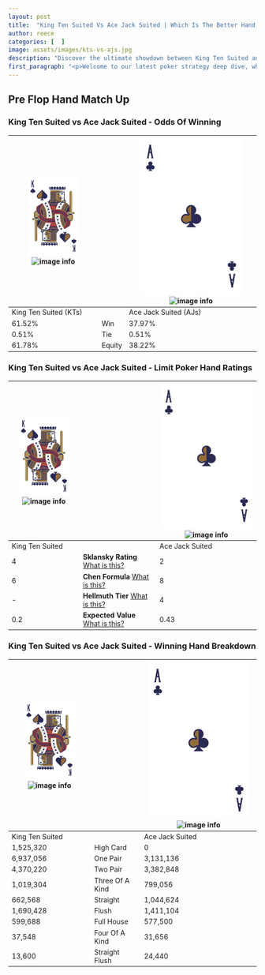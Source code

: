 ```yaml
---
layout: post
title:  "King Ten Suited Vs Ace Jack Suited | Which Is The Better Hand In Poker? A Complete Guide"
author: reece
categories: [  ]
image: assets/images/kts-vs-ajs.jpg
description: "Discover the ultimate showdown between King Ten Suited and Ace Jack Suited in poker! Uncover the odds, strategies, and scenarios where one hand triumphs over the other. Get ready to up your poker game with this thrilling analysis."
first_paragraph: "<p>Welcome to our latest poker strategy deep dive, where we're pitting two distinct hands against each other in a high-stakes showdown: King Ten Suited vs Ace Jack Suited.</p><p>In the dynamic world of poker, every decision counts, and knowing which hand holds the upper hand is key to your success at the table.</p><p>In this article, we'll dissect these two hands, explore the scenarios where one dominates the other, and equip you with the knowledge to make strategic choices that can tip the odds in your favor.</p><p>Get ready to unravel the intriguing dynamics of these poker hands and elevate your game to new heights.</p>"
---
```




[comment]: # (sp0)

## Pre Flop Hand Match Up

<div class="table hand-ratings" markdown="1"> 



### King Ten Suited vs Ace Jack Suited - Odds Of Winning


    
| ![image info](assets/images/hand1/K.png) ![image info](assets/images/hand1/Ts.png) |  | ![image info](assets/images/hand2/A.png) ![image info](assets/images/hand2/Js.png) |
| -------- | -------- | -------- |
| King Ten Suited (KTs) |  | Ace Jack Suited (AJs) |
| 61.52% | Win | 37.97% |
| 0.51% | Tie | 0.51% |
| 61.78% | Equity | 38.22% |




[comment]: # (sp1)



### King Ten Suited vs Ace Jack Suited - Limit Poker Hand Ratings


    
| ![image info](assets/images/hand1/K.png) ![image info](assets/images/hand1/Ts.png) |  | ![image info](assets/images/hand2/A.png) ![image info](assets/images/hand2/Js.png) |
| -------- | -------- | -------- |
| King Ten Suited |  | Ace Jack Suited |
| 4 | **Sklansky Rating** [What is this?](/sklansky-rating-explained) | 2 |
| 6 | **Chen Formula** [What is this?](/chen-formula-explained) | 8 |
| - | **Hellmuth Tier** [What is this?](/Hellmuth-tier-explained) | 4 |
| 0.2 | **Expected Value** [What is this?](/expected-value-explained) | 0.43 |




[comment]: # (sp2)



### King Ten Suited vs Ace Jack Suited - Winning Hand Breakdown


    
| ![image info](assets/images/hand1/K.png) ![image info](assets/images/hand1/Ts.png) |  | ![image info](assets/images/hand2/A.png) ![image info](assets/images/hand2/Js.png) |
| -------- | -------- | -------- |
| King Ten Suited |  | Ace Jack Suited |
| 1,525,320 | High Card | 0 |
| 6,937,056 | One Pair | 3,131,136 |
| 4,370,220 | Two Pair | 3,382,848 |
| 1,019,304 | Three Of A Kind | 799,056 |
| 662,568 | Straight | 1,044,624 |
| 1,690,428 | Flush | 1,411,104 |
| 599,688 | Full House | 577,500 |
| 37,548 | Four Of A Kind | 31,656 |
| 13,600 | Straight Flush | 24,440 |




[comment]: # (sp3)



</div>

[comment]: # (sp4)



[comment]: # (sp5)

